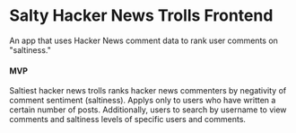 # Salty Hacker News Trolls Frontend

An app that uses Hacker News comment data to rank user comments on "saltiness."

#### MVP

Saltiest hacker news trolls ranks hacker news commenters by negativity of comment sentiment (saltiness). Applys only to users who have written a certain number of posts. 
Additionally, users to search by username to view comments and saltiness levels of specific users and comments.
